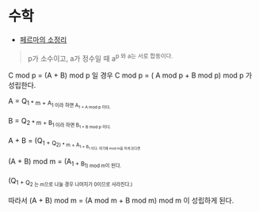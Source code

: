 # 수학

- [페르마의 소정리](https://ko.wikipedia.org/wiki/%ED%8E%98%EB%A5%B4%EB%A7%88%EC%9D%98_%EC%86%8C%EC%A0%95%EB%A6%AC)

> p가 소수이고, a가 정수일 때 a<sup>p 와 a는 서로 합동이다.

C mod p = (A + B)  mod p 일 경우 C mod p = ( A mod p + B mod p) mod p 가 성립한다.

A = Q<sub>1 * m + A<sub>1 이라 하면 A<sub>1 = A mod p 이다.

B = Q<sub>2 * m + B<sub>1 이라 하면 B<sub>1 = B mod p 이다.

A + B = (Q<sub>1 + Q<sub>2) * m + A<sub>1 + B<sub>1 이다. 여기에 mod m을 하게 된다면

(A + B) mod m = (A<sub>1 + B<sub>1) mod m이 된다.

(Q<sub>1 + Q<sub>2 는 m으로 나눌 경우 나머지가 0이므로 사라진다.)

따라서 (A + B) mod m = (A mod m + B mod m) mod m 이 성립하게 된다.